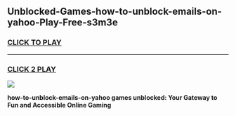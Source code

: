 
## Unblocked-Games-how-to-unblock-emails-on-yahoo-Play-Free-s3m3e
<h3>
<a href="https://premium76.site?title=how-to-unblock-emails-on-yahoo&ref=23A">CLICK TO PLAY</a></h3>
<hr>

<h3>
<a href="https://premium76.site?title=how-to-unblock-emails-on-yahoo&ref=23A">CLICK 2 PLAY</a>
  
</h3>

<a href="https://premium76.site?title=how-to-unblock-emails-on-yahoo&ref=23A"><img src="https://clearcache.store/games.png"></a>


**how-to-unblock-emails-on-yahoo games unblocked: Your Gateway to Fun and Accessible Online Gaming**
